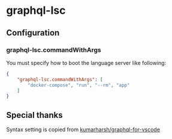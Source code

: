 # graphql-lsc

## Configuration

### graphql-lsc.commandWithArgs

You must specify how to boot the language server like following:

```json
{
    "graphql-lsc.commandWithArgs": [
        "docker-compose", "run", "--rm", "app"
    ]
}
```

## Special thanks

Syntax setting is copied from [kumarharsh/graphql-for-vscode](https://github.com/kumarharsh/graphql-for-vscode/blob/08e9de150bbdd39513147a2342af85ac5f3c3947)
